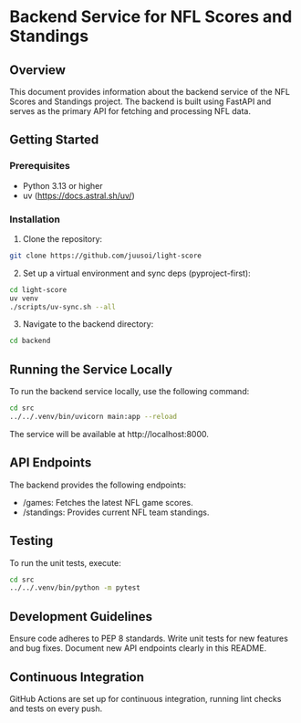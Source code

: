 # Backend Service for NFL Scores and Standings

## Overview

This document provides information about the backend service of the NFL Scores and Standings project. The backend is built using FastAPI and serves as the primary API for fetching and processing NFL data.

## Getting Started

### Prerequisites

- Python 3.13 or higher
- uv (https://docs.astral.sh/uv/)

### Installation

1. Clone the repository:

```bash
git clone https://github.com/juusoi/light-score
```

2. Set up a virtual environment and sync deps (pyproject-first):

```bash
cd light-score
uv venv
./scripts/uv-sync.sh --all
```

3. Navigate to the backend directory:

```bash
cd backend
```

## Running the Service Locally

To run the backend service locally, use the following command:

```bash
cd src
../../.venv/bin/uvicorn main:app --reload
```

The service will be available at http://localhost:8000.

## API Endpoints

The backend provides the following endpoints:

- /games: Fetches the latest NFL game scores.
- /standings: Provides current NFL team standings.

## Testing

To run the unit tests, execute:

```bash
cd src
../../.venv/bin/python -m pytest
```

## Development Guidelines

Ensure code adheres to PEP 8 standards.
Write unit tests for new features and bug fixes.
Document new API endpoints clearly in this README.

## Continuous Integration

GitHub Actions are set up for continuous integration, running lint checks and tests on every push.
